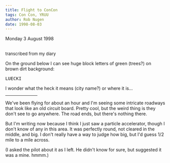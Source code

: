 ```yaml
---
title: Flight to ConCon
tags: Con Con, YRUU
author: Rob Nugen
date: 1998-08-03
---
```


<title>Con Con flyin there</title>

<p class=date>Monday 3 August 1998</p>

<br><font size=-1>transcribed from my diary</font>

<p>On the ground below I can see huge block letters of green (trees?) on brown dirt background:

<pre>LUECKI</pre>

<p>I wonder what the heck it means (city name?) or where it is...

<p><hr width="20%">

<p>We've been flying for about an hour and I'm seeing some intricate roadways that look like an old circuit board.  Pretty cool, but the weird thing is they don't see to go anywhere. The road ends, but there's nothing there.

<p>But I'm writing now because I think I just saw a particle accelerator, though I don't know of any in this area.  It was perfectly round, not cleared in the middle, and big. I don't really have a way to judge how big, but I'd guess 1/2 mile to a mile across.

<p>(I asked the pilot about it as I left. He didn't know for sure, but suggested it was a mine.  hmmm.)
</p>
